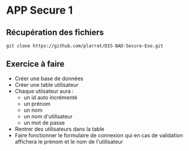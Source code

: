 # APP Secure 1

## Récupération des fichiers

`git clone https://github.com/plarrat/DIS-BAD-Secure-Exo.git`

## Exercice à faire

- Créer une base de données
- Créer une table utilisateur
- Chaque utiisateur aura : 
  - un id auto incrémenté
  - un prénom
  - un nom
  - un nom d'utilisateur
  - un mot de passe
- Rentrer des utilisateurs dans la table
- Faire fonctionner le formulaire de connexion qui en cas de validation affichera le prénom et le nom de l'utilisateur